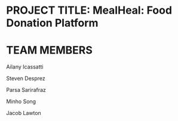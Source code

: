 # PROJECT TITLE: MealHeal: Food Donation Platform
# TEAM MEMBERS
  Ailany Icassatti
	
  Steven Desprez
	
  Parsa Sarirafraz
	
  Minho Song
	
  Jacob Lawton
